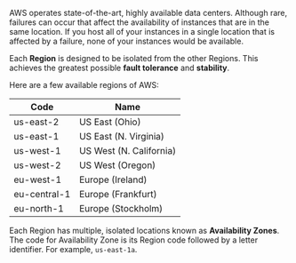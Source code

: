 
AWS operates state-of-the-art, highly available data centers. Although rare, failures can occur that affect the availability of instances that are in the same location. If you host all of your instances in a single location that is affected by a failure, none of your instances would be available.

Each **Region** is designed to be isolated from the other Regions. This achieves the greatest possible **fault tolerance** and **stability**.

Here are a few available regions of AWS:

| Code      | Name |
| ----------- | ----------- |
| us-east-2      | US East (Ohio)       |
| us-east-1   | US East (N. Virginia)        |
| us-west-1    | US West (N. California)        |
| us-west-2   | US West (Oregon)        |
| eu-west-1  | 	Europe (Ireland)   |
| eu-central-1  | 	Europe (Frankfurt)   |
| eu-north-1  | 	Europe (Stockholm)   |

Each Region has multiple, isolated locations known as **Availability Zones**. The code for Availability Zone is its Region code followed by a letter identifier. For example, `us-east-1a`.
